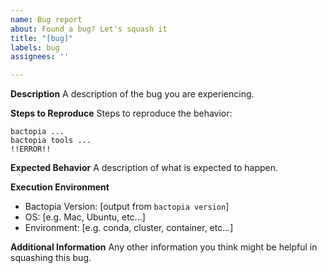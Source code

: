 ```yaml
---
name: Bug report
about: Found a bug? Let's squash it
title: "[bug]"
labels: bug
assignees: ''

---
```


**Description**
A description of the bug you are experiencing.

**Steps to Reproduce**
Steps to reproduce the behavior:
```
bactopia ...
bactopia tools ...
!!ERROR!!
```

**Expected Behavior**
A description of what is expected to happen.

**Execution Environment**

- Bactopia Version: [output from `bactopia version`]
- OS: [e.g. Mac, Ubuntu, etc...]
- Environment: [e.g. conda, cluster, container, etc...]

**Additional Information**
Any other information you think might be helpful in squashing this bug.
